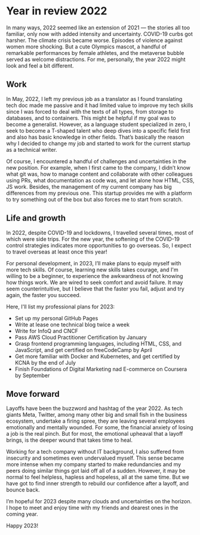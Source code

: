 # Year in review 2022

In many ways, 2022 seemed like an extension of 2021 — the stories all too familiar, only now with added intensity and uncertainty. COVID-19 curbs got harsher. The climate crisis became worse. Episodes of violence against women more shocking. But a cute Olympics mascot, a handful of remarkable performances by female athletes, and the metaverse bubble served as welcome distractions. For me, personally, the year 2022 might look and feel a bit different.

## Work

In May, 2022, I left my previous job as a translator as I found translating tech doc made me passive and it had limited value to improve my tech skills since I was forced to deal with the texts of all types, from storage to databases, and to containers. This might be helpful if my goal was to become a generalist. However, as a language student specialized in zero, I seek to become a T-shaped talent who deep dives into a specific field first and also has basic knowledge in other fields. That’s basically the reason why I decided to change my job and started to work for the current startup as a technical writer.

Of course, I encountered a handful of challenges and uncertainties in the new position. For example, when I first came to the company, I didn’t know what git was, how to manage content and collaborate with other colleagues using PRs, what documentation as code was, and let alone how HTML, CSS, JS work. Besides, the management of my current company has big differences from my previous one. This startup provides me with a platform to try something out of the box but also forces me to start from scratch.

## Life and growth

In 2022, despite COVID-19 and lockdowns, I travelled several times, most of which were side trips. For the new year, the softening of the COVID-19 control strategies indicates more opportunities to go overseas. So, I expect to travel overseas at least once this year!

For personal development, in 2023, I’ll make plans to equip myself with more tech skills. Of course, learning new skills takes courage, and I'm willing to be a beginner, to experience the awkwardness of not knowing how things work. We are wired to seek comfort and avoid failure. It may seem counterintuitive, but I believe that the faster you fail, adjust and try again, the faster you succeed.

Here, I'll list my professional plans for 2023:
- Set up my personal GitHub Pages
- Write at lease one technical blog twice a week
- Write for InfoQ and CNCF
- Pass AWS Cloud Practitioner Certification by January
- Grasp frontend programming languages, including HTML, CSS, and JavaScript, and get certified on freeCodeCamp by April
- Get more familiar with Docker and Kubernetes, and get certified by KCNA by the end of July
- Finish Foundations of Digital Marketing nad E-commerce on Coursera by September

## Move forward

Layoffs have been the buzzword and hashtag of the year 2022. As tech giants Meta, Twitter, among many other big and small fish in the business ecosystem, undertake a firing spree, they are leaving several employees emotionally and mentally wounded. For some, the financial anxiety of losing a job is the real pinch. But for most, the emotional upheaval that a layoff brings, is the deeper wound that takes time to heal.

Working for a tech company without IT background, I also suffered from insecurity and sometimes even undervalued myself. This sense became more intense when my company started to make redundancies and my peers doing similar things got laid off all of a sudden. However, it may be normal to feel helpless, hapless and hopeless, all at the same time. But we have got to find inner strength to rebuild our confidence after a layoff, and bounce back.

I’m hopeful for 2023 despite many clouds and uncertainties on the horizon. I hope to meet and enjoy time with my friends and dearest ones in the coming year.

Happy 2023!
